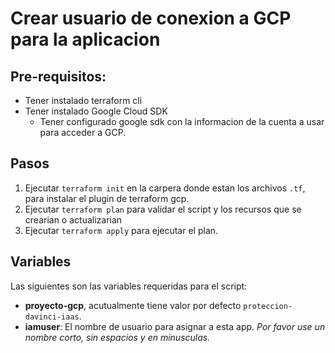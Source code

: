# Crear usuario de conexion a GCP para la aplicacion

## Pre-requisitos:
 - Tener instalado terraform cli
 - Tener instalado Google Cloud SDK
     - Tener configurado google sdk con la informacion de la cuenta a usar para acceder a GCP.
     
## Pasos

1. Ejecutar ```terraform init``` en la carpera donde estan los archivos ```.tf```, para instalar el plugin de terraform gcp.
3. Ejecutar ```terraform plan``` para validar el script y los recursos que se crearian o actualizarian
4. Ejecutar ```terraform apply``` para ejecutar el plan.

## Variables

Las siguientes son las variables requeridas para el script:

- **proyecto-gcp**, acutualmente tiene valor por defecto `proteccion-davinci-iaas`.
- **iamuser**: El nombre de usuario para asignar a esta app. *Por favor use un nombre corto, sin espacios y en minusculas.*